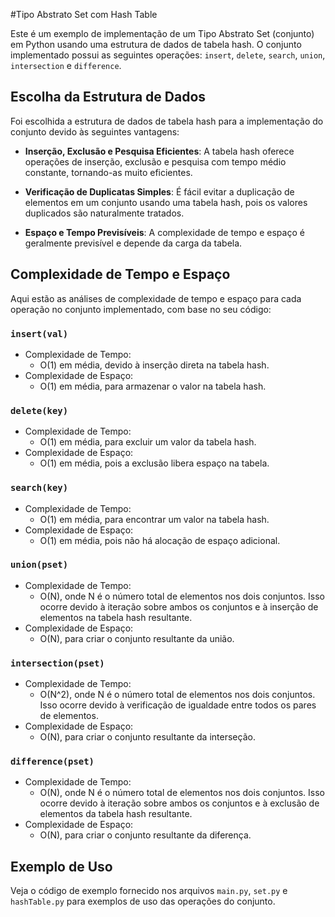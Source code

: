 #Tipo Abstrato Set com Hash Table

Este é um exemplo de implementação de um Tipo Abstrato Set (conjunto) em Python usando uma estrutura de dados de tabela hash. O conjunto implementado possui as seguintes operações: `insert`, `delete`, `search`, `union`, `intersection` e `difference`.

## Escolha da Estrutura de Dados

Foi escolhida a estrutura de dados de tabela hash para a implementação do conjunto devido às seguintes vantagens:

- **Inserção, Exclusão e Pesquisa Eficientes**: A tabela hash oferece operações de inserção, exclusão e pesquisa com tempo médio constante, tornando-as muito eficientes.

- **Verificação de Duplicatas Simples**: É fácil evitar a duplicação de elementos em um conjunto usando uma tabela hash, pois os valores duplicados são naturalmente tratados.

- **Espaço e Tempo Previsíveis**: A complexidade de tempo e espaço é geralmente previsível e depende da carga da tabela.

## Complexidade de Tempo e Espaço

Aqui estão as análises de complexidade de tempo e espaço para cada operação no conjunto implementado, com base no seu código:

### `insert(val)`

- Complexidade de Tempo:
  - O(1) em média, devido à inserção direta na tabela hash.
- Complexidade de Espaço:
  - O(1) em média, para armazenar o valor na tabela hash.

### `delete(key)`

- Complexidade de Tempo:
  - O(1) em média, para excluir um valor da tabela hash.
- Complexidade de Espaço:
  - O(1) em média, pois a exclusão libera espaço na tabela.

### `search(key)`

- Complexidade de Tempo:
  - O(1) em média, para encontrar um valor na tabela hash.
- Complexidade de Espaço:
  - O(1) em média, pois não há alocação de espaço adicional.

### `union(pset)`

- Complexidade de Tempo:
  - O(N), onde N é o número total de elementos nos dois conjuntos. Isso ocorre devido à iteração sobre ambos os conjuntos e à inserção de elementos na tabela hash resultante.
- Complexidade de Espaço:
  - O(N), para criar o conjunto resultante da união.

### `intersection(pset)`

- Complexidade de Tempo:
  - O(N^2), onde N é o número total de elementos nos dois conjuntos. Isso ocorre devido à verificação de igualdade entre todos os pares de elementos.
- Complexidade de Espaço:
  - O(N), para criar o conjunto resultante da interseção.

### `difference(pset)`

- Complexidade de Tempo:
  - O(N), onde N é o número total de elementos nos dois conjuntos. Isso ocorre devido à iteração sobre ambos os conjuntos e à exclusão de elementos da tabela hash resultante.
- Complexidade de Espaço:
  - O(N), para criar o conjunto resultante da diferença.

## Exemplo de Uso

Veja o código de exemplo fornecido nos arquivos `main.py`, `set.py` e `hashTable.py` para exemplos de uso das operações do conjunto.

